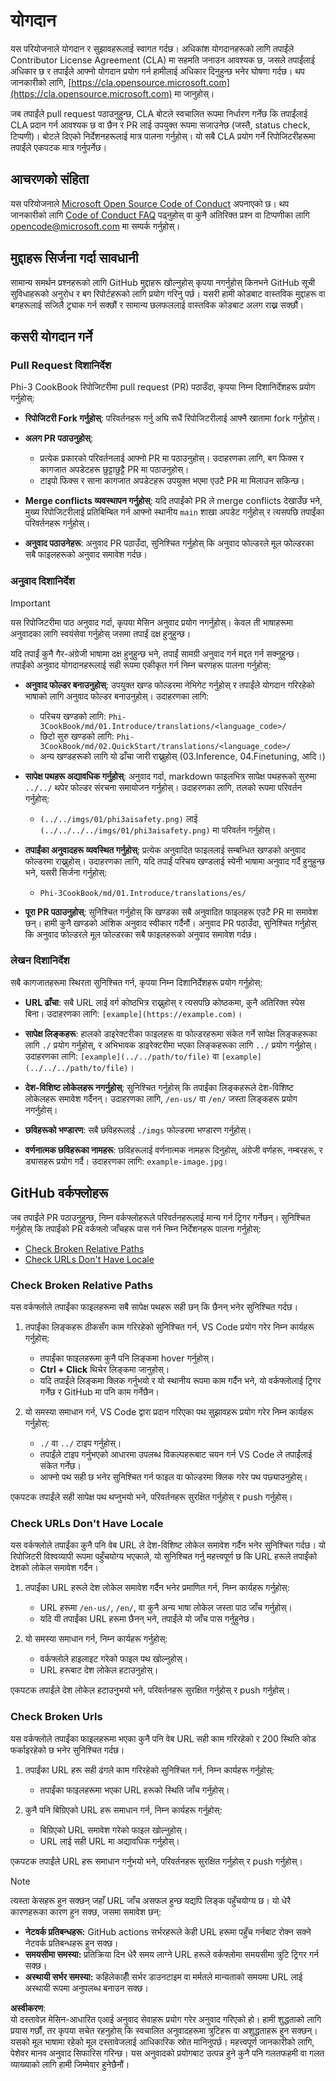 # योगदान

यस परियोजनाले योगदान र सुझावहरूलाई स्वागत गर्दछ। अधिकांश योगदानहरूको लागि तपाईंले Contributor License Agreement (CLA) मा सहमति जनाउन आवश्यक छ, जसले तपाईंलाई अधिकार छ र तपाईंले आफ्नो योगदान प्रयोग गर्न हामीलाई अधिकार दिनुहुन्छ भनेर घोषणा गर्दछ। थप जानकारीको लागि, [https://cla.opensource.microsoft.com](https://cla.opensource.microsoft.com) मा जानुहोस्।

जब तपाईंले pull request पठाउनुहुन्छ, CLA बोटले स्वचालित रूपमा निर्धारण गर्नेछ कि तपाईंलाई CLA प्रदान गर्न आवश्यक छ वा छैन र PR लाई उपयुक्त रूपमा सजाउनेछ (जस्तै, status check, टिप्पणी)। बोटले दिएको निर्देशनहरूलाई मात्र पालना गर्नुहोस्। यो सबै CLA प्रयोग गर्ने रिपोजिटरीहरूमा तपाईंले एकपटक मात्र गर्नुपर्नेछ।

## आचरणको संहिता

यस परियोजनाले [Microsoft Open Source Code of Conduct](https://opensource.microsoft.com/codeofconduct/) अपनाएको छ। थप जानकारीको लागि [Code of Conduct FAQ](https://opensource.microsoft.com/codeofconduct/faq/) पढ्नुहोस् वा कुनै अतिरिक्त प्रश्न वा टिप्पणीका लागि [opencode@microsoft.com](mailto:opencode@microsoft.com) मा सम्पर्क गर्नुहोस्।

## मुद्दाहरू सिर्जना गर्दा सावधानी

सामान्य समर्थन प्रश्नहरूको लागि GitHub मुद्दाहरू खोल्नुहोस् कृपया नगर्नुहोस् किनभने GitHub सूची सुविधाहरूको अनुरोध र बग रिपोर्टहरूको लागि प्रयोग गरिनु पर्छ। यसरी हामी कोडबाट वास्तविक मुद्दाहरू वा बगहरूलाई सजिलै ट्र्याक गर्न सक्छौं र सामान्य छलफललाई वास्तविक कोडबाट अलग राख्न सक्छौं।

## कसरी योगदान गर्ने

### Pull Request दिशानिर्देश

Phi-3 CookBook रिपोजिटरीमा pull request (PR) पठाउँदा, कृपया निम्न दिशानिर्देशहरू प्रयोग गर्नुहोस्:

- **रिपोजिटरी Fork गर्नुहोस्**: परिवर्तनहरू गर्नु अघि सधैं रिपोजिटरीलाई आफ्नै खातामा fork गर्नुहोस्।

- **अलग PR पठाउनुहोस्**:
  - प्रत्येक प्रकारको परिवर्तनलाई आफ्नो PR मा पठाउनुहोस्। उदाहरणका लागि, बग फिक्स र कागजात अपडेटहरू छुट्टाछुट्टै PR मा पठाउनुहोस्।
  - टाइपो फिक्स र साना कागजात अपडेटहरू उपयुक्त भएमा एउटै PR मा मिलाउन सकिन्छ।

- **Merge conflicts व्यवस्थापन गर्नुहोस्**: यदि तपाईंको PR ले merge conflicts देखाउँछ भने, मुख्य रिपोजिटरीलाई प्रतिबिम्बित गर्न आफ्नो स्थानीय `main` शाखा अपडेट गर्नुहोस् र त्यसपछि तपाईंका परिवर्तनहरू गर्नुहोस्।

- **अनुवाद पठाउनेहरू**: अनुवाद PR पठाउँदा, सुनिश्चित गर्नुहोस् कि अनुवाद फोल्डरले मूल फोल्डरका सबै फाइलहरूको अनुवाद समावेश गर्दछ।

### अनुवाद दिशानिर्देश

> [!IMPORTANT]
>
> यस रिपोजिटरीमा पाठ अनुवाद गर्दा, कृपया मेसिन अनुवाद प्रयोग नगर्नुहोस्। केवल ती भाषाहरूमा अनुवादका लागि स्वयंसेवा गर्नुहोस् जसमा तपाईं दक्ष हुनुहुन्छ।

यदि तपाईं कुनै गैर-अंग्रेजी भाषामा दक्ष हुनुहुन्छ भने, तपाईं सामग्री अनुवाद गर्न मद्दत गर्न सक्नुहुन्छ। तपाईंको अनुवाद योगदानहरूलाई सही रूपमा एकीकृत गर्न निम्न चरणहरू पालना गर्नुहोस्:

- **अनुवाद फोल्डर बनाउनुहोस्**: उपयुक्त खण्ड फोल्डरमा नेभिगेट गर्नुहोस् र तपाईंले योगदान गरिरहेको भाषाको लागि अनुवाद फोल्डर बनाउनुहोस्। उदाहरणका लागि:
  - परिचय खण्डको लागि: `Phi-3CookBook/md/01.Introduce/translations/<language_code>/`
  - छिटो सुरु खण्डको लागि: `Phi-3CookBook/md/02.QuickStart/translations/<language_code>/`
  - अन्य खण्डहरूको लागि यो ढाँचा जारी राख्नुहोस् (03.Inference, 04.Finetuning, आदि।)

- **सापेक्ष पथहरू अद्यावधिक गर्नुहोस्**: अनुवाद गर्दा, markdown फाइलभित्र सापेक्ष पथहरूको सुरुमा `../../` थपेर फोल्डर संरचना समायोजन गर्नुहोस्। उदाहरणका लागि, तलको रूपमा परिवर्तन गर्नुहोस्:
  - `(../../imgs/01/phi3aisafety.png)` लाई `(../../../../imgs/01/phi3aisafety.png)` मा परिवर्तन गर्नुहोस्।

- **तपाईंका अनुवादहरू व्यवस्थित गर्नुहोस्**: प्रत्येक अनुवादित फाइललाई सम्बन्धित खण्डको अनुवाद फोल्डरमा राख्नुहोस्। उदाहरणका लागि, यदि तपाईं परिचय खण्डलाई स्पेनी भाषामा अनुवाद गर्दै हुनुहुन्छ भने, यसरी सिर्जना गर्नुहोस्:
  - `Phi-3CookBook/md/01.Introduce/translations/es/`

- **पूरा PR पठाउनुहोस्**: सुनिश्चित गर्नुहोस् कि खण्डका सबै अनुवादित फाइलहरू एउटै PR मा समावेश छन्। हामी कुनै खण्डको आंशिक अनुवाद स्वीकार गर्दैनौं। अनुवाद PR पठाउँदा, सुनिश्चित गर्नुहोस् कि अनुवाद फोल्डरले मूल फोल्डरका सबै फाइलहरूको अनुवाद समावेश गर्दछ।

### लेखन दिशानिर्देश

सबै कागजातहरूमा स्थिरता सुनिश्चित गर्न, कृपया निम्न दिशानिर्देशहरू प्रयोग गर्नुहोस्:

- **URL ढाँचा**: सबै URL लाई वर्ग कोष्ठभित्र राख्नुहोस् र त्यसपछि कोष्ठकमा, कुनै अतिरिक्त स्पेस बिना। उदाहरणका लागि: `[example](https://example.com)`।

- **सापेक्ष लिङ्कहरू**: हालको डाइरेक्टरीका फाइलहरू वा फोल्डरहरूमा संकेत गर्ने सापेक्ष लिङ्कहरूका लागि `./` प्रयोग गर्नुहोस्, र अभिभावक डाइरेक्टरीमा भएका लिङ्कहरूका लागि `../` प्रयोग गर्नुहोस्। उदाहरणका लागि: `[example](../../path/to/file)` वा `[example](../../../path/to/file)`।

- **देश-विशिष्ट लोकेलहरू नगर्नुहोस्**: सुनिश्चित गर्नुहोस् कि तपाईंका लिङ्कहरूले देश-विशिष्ट लोकेलहरू समावेश गर्दैनन्। उदाहरणका लागि, `/en-us/` वा `/en/` जस्ता लिङ्कहरू प्रयोग नगर्नुहोस्।

- **छविहरूको भण्डारण**: सबै छविहरूलाई `./imgs` फोल्डरमा भण्डारण गर्नुहोस्।

- **वर्णनात्मक छविहरूका नामहरू**: छविहरूलाई वर्णनात्मक नामहरू दिनुहोस्, अंग्रेजी वर्णहरू, नम्बरहरू, र ड्यासहरू प्रयोग गर्दै। उदाहरणका लागि: `example-image.jpg`।

## GitHub वर्कफ्लोहरू

जब तपाईंले PR पठाउनुहुन्छ, निम्न वर्कफ्लोहरूले परिवर्तनहरूलाई मान्य गर्न ट्रिगर गर्नेछन्। सुनिश्चित गर्नुहोस् कि तपाईंको PR वर्कफ्लो जाँचहरू पास गर्न निम्न निर्देशनहरू पालना गर्नुहोस्:

- [Check Broken Relative Paths](../..)
- [Check URLs Don't Have Locale](../..)

### Check Broken Relative Paths

यस वर्कफ्लोले तपाईंका फाइलहरूमा सबै सापेक्ष पथहरू सही छन् कि छैनन् भनेर सुनिश्चित गर्दछ।

1. तपाईंका लिङ्कहरू ठीकसँग काम गरिरहेको सुनिश्चित गर्न, VS Code प्रयोग गरेर निम्न कार्यहरू गर्नुहोस्:
    - तपाईंका फाइलहरूमा कुनै पनि लिङ्कमा hover गर्नुहोस्।
    - **Ctrl + Click** थिचेर लिङ्कमा जानुहोस्।
    - यदि तपाईंले लिङ्कमा क्लिक गर्नुभयो र यो स्थानीय रूपमा काम गर्दैन भने, यो वर्कफ्लोलाई ट्रिगर गर्नेछ र GitHub मा पनि काम गर्नेछैन।

1. यो समस्या समाधान गर्न, VS Code द्वारा प्रदान गरिएका पथ सुझावहरू प्रयोग गरेर निम्न कार्यहरू गर्नुहोस्:
    - `./` वा `../` टाइप गर्नुहोस्।
    - तपाईंले टाइप गर्नुभएको आधारमा उपलब्ध विकल्पहरूबाट चयन गर्न VS Code ले तपाईंलाई संकेत गर्नेछ।
    - आफ्नो पथ सही छ भनेर सुनिश्चित गर्न फाइल वा फोल्डरमा क्लिक गरेर पथ पछ्याउनुहोस्।

एकपटक तपाईंले सही सापेक्ष पथ थप्नुभयो भने, परिवर्तनहरू सुरक्षित गर्नुहोस् र push गर्नुहोस्।

### Check URLs Don't Have Locale

यस वर्कफ्लोले तपाईंका कुनै पनि वेब URL ले देश-विशिष्ट लोकेल समावेश गर्दैन भनेर सुनिश्चित गर्दछ। यो रिपोजिटरी विश्वव्यापी रूपमा पहुँचयोग्य भएकाले, यो सुनिश्चित गर्नु महत्त्वपूर्ण छ कि URL हरूले तपाईंको देशको लोकेल समावेश गर्दैन।

1. तपाईंका URL हरूले देश लोकेल समावेश गर्दैन भनेर प्रमाणित गर्न, निम्न कार्यहरू गर्नुहोस्:

    - URL हरूमा `/en-us/`, `/en/`, वा कुनै अन्य भाषा लोकेल जस्ता पाठ जाँच गर्नुहोस्।
    - यदि यी तपाईंका URL हरूमा छैनन् भने, तपाईंले यो जाँच पास गर्नुहुनेछ।

1. यो समस्या समाधान गर्न, निम्न कार्यहरू गर्नुहोस्:
    - वर्कफ्लोले हाइलाइट गरेको फाइल पथ खोल्नुहोस्।
    - URL हरूबाट देश लोकेल हटाउनुहोस्।

एकपटक तपाईंले देश लोकेल हटाउनुभयो भने, परिवर्तनहरू सुरक्षित गर्नुहोस् र push गर्नुहोस्।

### Check Broken Urls

यस वर्कफ्लोले तपाईंका फाइलहरूमा भएका कुनै पनि वेब URL सही काम गरिरहेको र 200 स्थिति कोड फर्काइरहेको छ भनेर सुनिश्चित गर्दछ।

1. तपाईंका URL हरू सही ढंगले काम गरिरहेको सुनिश्चित गर्न, निम्न कार्यहरू गर्नुहोस्:
    - तपाईंका फाइलहरूमा भएका URL हरूको स्थिति जाँच गर्नुहोस्।

2. कुनै पनि बिग्रिएको URL हरू समाधान गर्न, निम्न कार्यहरू गर्नुहोस्:
    - बिग्रिएको URL समावेश गरेको फाइल खोल्नुहोस्।
    - URL लाई सही URL मा अद्यावधिक गर्नुहोस्।

एकपटक तपाईंले URL हरू समाधान गर्नुभयो भने, परिवर्तनहरू सुरक्षित गर्नुहोस् र push गर्नुहोस्।

> [!NOTE]
>
> त्यस्ता केसहरू हुन सक्छन् जहाँ URL जाँच असफल हुन्छ यद्यपि लिङ्क पहुँचयोग्य छ। यो धेरै कारणहरूका कारण हुन सक्छ, जसमा समावेश छन्:
>
> - **नेटवर्क प्रतिबन्धहरू:** GitHub actions सर्भरहरूले केही URL हरूमा पहुँच गर्नबाट रोक्न सक्ने नेटवर्क प्रतिबन्धहरू हुन सक्छ।
> - **समयसीमा समस्या:** प्रतिक्रिया दिन धेरै समय लाग्ने URL हरूले वर्कफ्लोमा समयसीमा त्रुटि ट्रिगर गर्न सक्छ।
> - **अस्थायी सर्भर समस्या:** कहिलेकाहीँ सर्भर डाउनटाइम वा मर्मतले मान्यताको समयमा URL लाई अस्थायी रूपमा अनुपलब्ध बनाउन सक्छ।

**अस्वीकरण**:  
यो दस्तावेज़ मेसिन-आधारित एआई अनुवाद सेवाहरू प्रयोग गरेर अनुवाद गरिएको हो। हामी शुद्धताको लागि प्रयास गर्छौं, तर कृपया सचेत रहनुहोस् कि स्वचालित अनुवादहरूमा त्रुटिहरू वा अशुद्धताहरू हुन सक्छन्। यसको मूल भाषामा रहेको मूल दस्तावेजलाई आधिकारिक स्रोत मानिनुपर्छ। महत्त्वपूर्ण जानकारीको लागि, पेशेवर मानव अनुवाद सिफारिस गरिन्छ। यस अनुवादको प्रयोगबाट उत्पन्न हुने कुनै पनि गलतफहमी वा गलत व्याख्याको लागि हामी जिम्मेवार हुनेछैनौं।